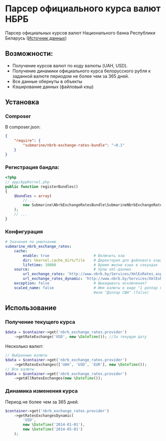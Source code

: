 Парсер официального курса валют НБРБ
====================================

Парсер официальных курсов валют Национального банка Республики Беларусь ([Источник данных](http://www.nbrb.by/statistics/Rates/XML/))

## Возможности:

- Получение курсов валют по коду валюты (UAH, USD).
- Получение динамики официального курса белорусского рубля к заданной валюте периодом не более чем за 365 дней.
- Все данные обернуты в объекты
- Кэширование данных (файловый кэш)


## Установка
### Composer

В composer.json:

```json
{
    "require": {
        "submarine/nbrb-exchange-rates-bundle": "~0.1"
    }
}
```



### Регистрация бандла:

```php
<?php
// app/AppKernel.php
public function registerBundles()
{
    $bundles = array(
		// ...
		new Submarine\NbrbExchangeRatesBundle\SubmarineNbrbExchangeRatesBundle(),
	);
	// ...
}
```

### Конфигурация

```yml
# Значения по умолчанию
submarine_nbrb_exchange_rates:
    cache:
        enable: true                    # Включить кэш
        dir: %kernel.cache_dir%/file    # Директория для файлового кэша
        lifetime: 10800                 # Время жизни кэша в секундах
    source:                             # Урлы xml-данных
        url_exchange_rates: 'http://www.nbrb.by/Services/XmlExRates.aspx'
        url_exchange_rates_dynamic: 'http://www.nbrb.by/Services/XmlExRatesDyn.aspx'
    exception: false                    # Выкидывать исключения?
    scaled_name: false                  # Имя валюты в виде "1 доллар США" (true) 
                                        #или "Доллар США" (false)
```


## Использование

### Получение текущего курса

```php
$data = $container->get('nbrb_exchange_rates.provider')
    ->getRateExchange('USD', new \DateTime()); //За текущую дату
```


Несколько валют:

```php
// Выбранные валюты
$data = $container->get('nbrb_exchange_rates.provider')
    ->getRatesExchanges(['UAH', 'USD', 'EUR'], new \DateTime());
// Все валюты
$data = $container->get('nbrb_exchange_rates.provider')
    ->getAllRatesExchanges(new \DateTime());
```


### Динамика изменения курса

 Период не более чем за 365 дней.

```php
$container->get('nbrb_exchange_rates.provider')
    ->getRatesExchangesDynamic(
        'USD', 
        new \DateTime('2014-01-01'), 
        new \DateTime('2014-05-01')
    );
```
